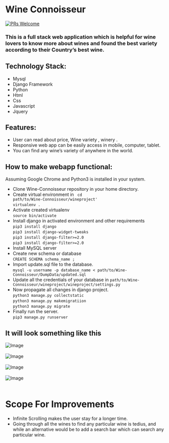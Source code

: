 # Wine Connoisseur <br />

[![PRs Welcome](https://img.shields.io/badge/PRs-welcome-brightgreen.svg)](http://makeapullrequest.com)

### This is a full stack web application which is helpful for wine lovers to know more about wines and found the best variety according to their Country’s best wine.
## Technology Stack:
* Mysql
* Django Framework
* Python
* Html
* Css
* Javascript
* Jquery

## Features:

* User can read about price, Wine variety , winery .
* Responsive web app can be easily access in mobile, computer, tablet.
* You can find any wine’s variety of anywhere in the world.

## How to make webapp functional:
Assuming Google Chrome and Python3 is installed in your system.
* Clone Wine-Connoisseur repository in your home directory.
* Create virtual environment in <code> cd path/to/Wine-Connoisseur/wineproject' </code> <br />
`virtualenv .`
* Activate created virtualenv <br />
`source bin/activate`
* Install django in activated environment and other requirements <br />
`pip3 install django`<br>
`pip3 install django-widget-tweaks`<br />
`pip3 install django-filter>=2.0`<br />
`pip3 install django-filter>=2.0`<br />
* Install MySQL server
* Create new schema or database <br />
`CREATE SCHEMA schema_name ;`
* Import update.sql file to the database. <br />
`mysql -u username -p database_name < path/to/Wine-Connoisseur/DumpData/updated.sql`
* Update all the credentials of your database in `path/to/Wine-Connoisseur/wineproject/wineproject/settings.py`
* Now propagate all changes in django project. <br />
`python3 manage.py collectstatic` <br />
`python3 manage.py makemigratiion` <br />
`python3 manage.py migrate` <br />
* Finally run the server. <br />
`pip3 manage.py runserver`

## It will look something like this
![Image](https://github.com/lowjack1/Wine-Connoisseur/blob/master/wineproject/static/images/background/pic1.png) <br /><br />
![Image](https://github.com/lowjack1/Wine-Connoisseur/blob/master/wineproject/static/images/background/pic2.png) <br /><br />
![Image](https://github.com/lowjack1/Wine-Connoisseur/blob/master/wineproject/static/images/background/pic3.png) <br /><br />
![Image](https://github.com/lowjack1/Wine-Connoisseur/blob/master/wineproject/static/images/background/pic4.png) <br /><br />

# Scope For Improvements
* Infinite Scrolling makes the user stay for a longer time.
* Going through all the wines to find any particular wine is tedius, and while an alternative would be to add a search bar which can search any particular wine.

